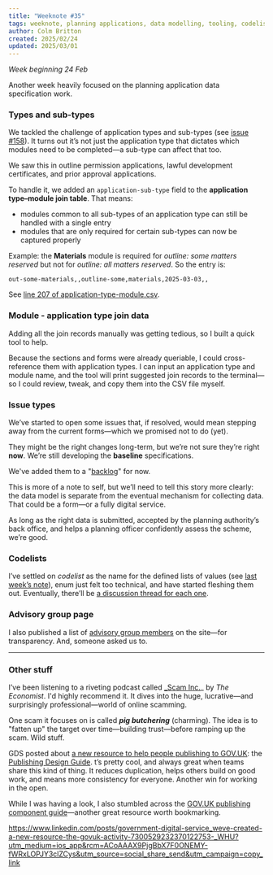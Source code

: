 ```yaml
---
title: "Weeknote #35"
tags: weeknote, planning applications, data modelling, tooling, codelists, podcast, open-working
author: Colm Britton
created: 2025/02/24
updated: 2025/03/01
---
```


_Week beginning 24 Feb_

Another week heavily focused on the planning application data specification work.

### Types and sub-types

We tackled the challenge of application types and sub-types (see [issue #158](https://github.com/digital-land/planning-application-data-specification/issues/158)). It turns out it’s not just the application type that dictates which modules need to be completed—a sub-type can affect that too.

We saw this in outline permission applications, lawful development certificates, and prior approval applications.

To handle it, we added an `application-sub-type` field to the **application type–module join table**. That means:

- modules common to all sub-types of an application type can still be handled with a single entry
- modules that are only required for certain sub-types can now be captured properly
    

Example: the **Materials** module is required for _outline: some matters reserved_ but not for _outline: all matters reserved_. So the entry is:
```
out-some-materials,,outline-some,materials,2025-03-03,,
```

See [line 207 of application-type-module.csv](https://github.com/digital-land/planning-application-data-specification/blob/main/data/application-type-module.csv#L207).

### Module - application type join data

Adding all the join records manually was getting tedious, so I built a quick tool to help.

Because the sections and forms were already queriable, I could cross-reference them with application types. I can input an application type and module name, and the tool will print suggested join records to the terminal—so I could review, tweak, and copy them into the CSV file myself.

### Issue types

We’ve started to open some issues that, if resolved, would mean stepping away from the current forms—which we promised not to do (yet).

They might be the right changes long-term, but we’re not sure they’re right **now**. We’re still developing the **baseline** specifications.

We've added them to a "[backlog](https://github.com/digital-land/planning-application-data-specification/issues?q=is%3Aissue%20state%3Aopen%20label%3ABacklog)" for now.

This is more of a note to self, but we’ll need to tell this story more clearly: the data model is separate from the eventual mechanism for collecting data. That could be a form—or a fully digital service.

As long as the right data is submitted, accepted by the planning authority’s back office, and helps a planning officer confidently assess the scheme, we’re good.

### Codelists

I’ve settled on _codelist_ as the name for the defined lists of values (see [last week’s note](https://colmjude.com/notes/weeknote/weeknote-34/)), enum just felt too technical, and have started fleshing them out. Eventually, there’ll be [a discussion thread for each one](https://github.com/digital-land/planning-application-data-specification/discussions/categories/codelist-enum).

### Advisory group page

I also published a list of [advisory group members](https://design.planning.data.gov.uk/advisory-group/members) on the site—for transparency. And, someone asked us to.

---


### Other stuff

I’ve been listening to a riveting podcast called [_Scam Inc.](https://www.economist.com/audio/podcasts/scam-inc)_ by _The Economist_. I'd highly recommend it. It dives into the huge, lucrative—and surprisingly professional—world of online scamming.

One scam it focuses on is called **_pig butchering_** (charming). The idea is to "fatten up" the target over time—building trust—before ramping up the scam. Wild stuff.

GDS posted about [a new resource to help people publishing to GOV.UK](https://insidegovuk.blog.gov.uk/2025/02/25/creating-the-gov-uk-publishing-design-guide/): the [Publishing Design Guide](https://design-guide.publishing.service.gov.uk). 
t’s pretty cool, and always great when teams share this kind of thing. It reduces duplication, helps others build on good work, and means more consistency for everyone. Another win for working in the open.

While I was having a look, I also stumbled across the [GOV.UK publishing component guide](https://components.publishing.service.gov.uk/component-guide)—another great resource worth bookmarking.

https://www.linkedin.com/posts/government-digital-service_weve-created-a-new-resource-the-govuk-activity-7300529232370122753-_WHU?utm_medium=ios_app&rcm=ACoAAAX9PjgBbX7F0ONEMY-fWRxLOPJY3clZCys&utm_source=social_share_send&utm_campaign=copy_link

